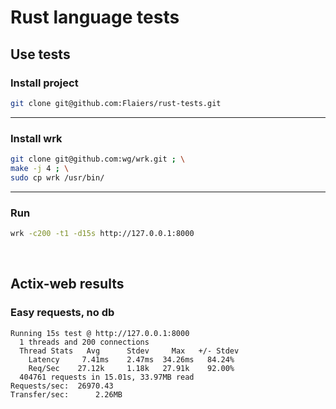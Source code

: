 Rust language tests
===================

Use tests
---------
### Install project

```bash
git clone git@github.com:Flaiers/rust-tests.git
```

***

### Install wrk

```bash
git clone git@github.com:wg/wrk.git ; \
make -j 4 ; \
sudo cp wrk /usr/bin/
```

***

### Run

```bash
wrk -c200 -t1 -d15s http://127.0.0.1:8000
```

&nbsp;

Actix-web results
-----------------
### Easy requests, no db

```
Running 15s test @ http://127.0.0.1:8000
  1 threads and 200 connections
  Thread Stats   Avg      Stdev     Max   +/- Stdev
    Latency     7.41ms    2.47ms  34.26ms   84.24%
    Req/Sec    27.12k     1.18k   27.91k    92.00%
  404761 requests in 15.01s, 33.97MB read
Requests/sec:  26970.43
Transfer/sec:      2.26MB
```
